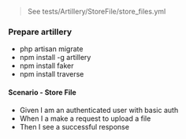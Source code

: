 > See tests/Artillery/StoreFile/store_files.yml

### Prepare artillery
- php artisan migrate
- npm install -g artillery  
- npm install faker
- npm install traverse

#### Scenario - Store File
- Given I am an authenticated user with basic auth
- When I a make a request to upload a file
- Then I see a successful response